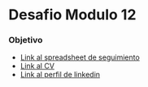 # Desafio Modulo 12

### Objetivo

- [Link al spreadsheet de seguimiento](https://drive.google.com/drive/folders/1yDnYYp1pIz-aUnyh0uTy-jq581xZaU0P?usp=sharing)
- [Link al CV](https://drive.google.com/drive/folders/1yDnYYp1pIz-aUnyh0uTy-jq581xZaU0P?usp=sharing)
- [Link al perfil de linkedin](https://www.linkedin.com/in/nicolas-stebner/)
